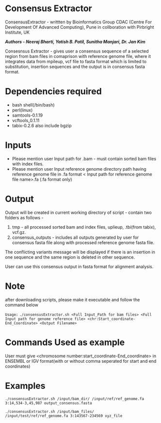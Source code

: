 # Consensus Extractor
ConsensusExtractor - writtten by Bioinformatics Group CDAC (Centre For Development Of Advanced Computing), Pune 
in collboration with Pirbright Institute, UK

 _**Authors - Neeraj Bharti, Yatish B. Patil, Sunitha Manjari, Dr. Jan Kim**_

 Consesnsus Extractor - gives user a consensus sequence of a selected region from bam files 
 in comaprison with reference genome file, where it integrates data from mpileup, vcf file to fasta format
 which is limited to substitution, insertion sequences and the output is in consensus fasta format.

#  Dependencies required
*  bash shell(/bin/bash)
*  perl(linux)
*  samtools-0.1.19
*  vcftools_0.1.11
*  tabix-0.2.6 also include bgzip

# Inputs
 * Please mention user Input path for .bam  - must contain sorted bam files with index files.
 * Please mention user Input reference genome directory path  having reference genome file in .fa format < Input path  for reference genome file name>.fa (.fa format only)

# Output 
Output will be created in current working directory of script - contain two folders as follows -

1. tmp - all processed sorted bam and index files, uplieup, .tbi(from tabix), vcf.gz.
2. consensus_outputs - includes all outputs generated by user for consensus fasta file along with processed reference genome fasta file.

The conflicting variants message will be displayed if there is an insertion in one sequence and the same region is deleted in other sequence. 

User can use this consensus output in fasta format for alignment analysis.
# Note
after downloading scripts, please make it executable and follow the command below

`Usage:`
` ./consensusExtractor.sh <Full Input_Path for bam files> <Full Input path for genome reference file> <chr:Start_coordinate-End_Coordinate> <Output Filename> `

# Commands Used as example

User must give &lt;chromosome number:start_coordinate-End_coordinate&gt; in ENSEMBL or IGV format(with or without comma seperated for start and end coordinates)

# Examples

` ./consensusExtractor.sh /input/bam_dir/ /input/ref/ref_genome.fa 3:14,534-3,45,987 output_consensus.fasta `

` ./consensusExtractor.sh /input/bam_files/ /input/test/ref/ref_genome.fa 3:143567-234569 xyz_file `
